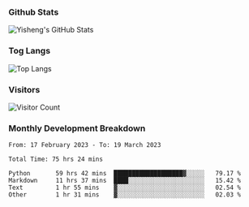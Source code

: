 ### Github Stats
![Yisheng's GitHub Stats](https://github-readme-stats-9qabuvhk1-gongyisheng.vercel.app/api?username=gongyisheng&count_private=true&show_icons=true)
### Tog Langs
![Top Langs](https://github-readme-stats-9qabuvhk1-gongyisheng.vercel.app/api/top-langs/?username=gongyisheng&layout=compact)
### Visitors
![Visitor Count](https://profile-counter.glitch.me/gongyisheng/count.svg)
### Monthly Development Breakdown
<!--START_SECTION:waka-->

```text
From: 17 February 2023 - To: 19 March 2023

Total Time: 75 hrs 24 mins

Python       59 hrs 42 mins  ███████████████████▓░░░░░   79.17 %
Markdown     11 hrs 37 mins  ████░░░░░░░░░░░░░░░░░░░░░   15.42 %
Text         1 hr 55 mins    ▓░░░░░░░░░░░░░░░░░░░░░░░░   02.54 %
Other        1 hr 31 mins    ▓░░░░░░░░░░░░░░░░░░░░░░░░   02.03 %
```

<!--END_SECTION:waka-->
